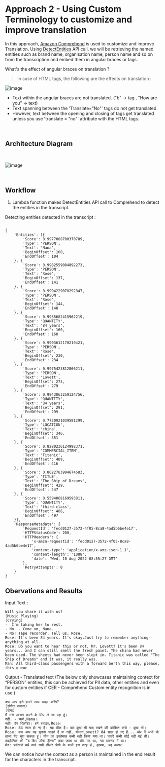 # Approach 2 - Using Custom Terminology to customize and improve translation

In this approach, [Amazon Comprehend](https://docs.aws.amazon.com/comprehend/latest/dg/what-is.html) is used to customize and improve Translation. Using [DetectEntities](https://docs.aws.amazon.com/comprehend/latest/dg/using-api-sync.html#get-started-api-entities-python) API call, we will be retrieving the named entities such as brand name, organisation name, person name and so on from the transcription and embed them in angular braces or tags.

What's the effect of angular braces on translation ?

> In case of HTML tags, the following are the effects on translation :

![image](https://user-images.githubusercontent.com/32926625/203531879-c1e20b1a-aaf9-428a-9ade-13feb37f82d9.png)

* Text within the angular braces are not translated. ("b" -> tag , "How are you" -> text)
* Text spanning between the 'Translate="No"' tags do not get translated.
* However, text between the opening and closing of tags get translated unless you use 'translate = "no"' attribute with the HTML tags.


<br>

## Architecture Diagram

<br>

![image](https://user-images.githubusercontent.com/32926625/203530588-4001b0e6-cbe3-48b4-81be-9abf4c937d40.png)

<br>

## Workflow 

1. Lambda function makes DetectEntities API call to Comprehend to detect the entities in the transcript. 

Detecting entities detected in the transcript :

```

{
    'Entities': [{
        'Score': 0.9977008700370789,
        'Type': 'PERSON',
        'Text': 'Nana',
        'BeginOffset': 100,
        'EndOffset': 104
    }, {
        'Score': 0.9982559084892273,
        'Type': 'PERSON',
        'Text': 'Rose',
        'BeginOffset': 137,
        'EndOffset': 141
    }, {
        'Score': 0.9994229078292847,
        'Type': 'PERSON',
        'Text': 'Rose',
        'BeginOffset': 144,
        'EndOffset': 148
    }, {
        'Score': 0.9935682415962219,
        'Type': 'QUANTITY',
        'Text': '84 years',
        'BeginOffset': 160,
        'EndOffset': 168
    }, {
        'Score': 0.9993612170219421,
        'Type': 'PERSON',
        'Text': 'Rose',
        'BeginOffset': 230,
        'EndOffset': 234
    }, {
        'Score': 0.9975423812866211,
        'Type': 'PERSON',
        'Text': 'Lovett',
        'BeginOffset': 273,
        'EndOffset': 279
    }, {
        'Score': 0.9943063259124756,
        'Type': 'QUANTITY',
        'Text': '84 years',
        'BeginOffset': 291,
        'EndOffset': 299
    }, {
        'Score': 0.7720921039581299,
        'Type': 'LOCATION',
        'Text': 'china',
        'BeginOffset': 346,
        'EndOffset': 351
    }, {
        'Score': 0.8280236124992371,
        'Type': 'COMMERCIAL_ITEM',
        'Text': 'Titanic',
        'BeginOffset': 409,
        'EndOffset': 416
    }, {
        'Score': 0.8022783994674683,
        'Type': 'TITLE',
        'Text': 'The Ship of Dreams',
        'BeginOffset': 429,
        'EndOffset': 447
    }, {
        'Score': 0.5594068169593811,
        'Type': 'QUANTITY',
        'Text': 'third-class',
        'BeginOffset': 486,
        'EndOffset': 497
    }],
    'ResponseMetadata': {
        'RequestId': 'fecd0127-3572-4f05-8ca8-4ad5b6be4e17',
        'HTTPStatusCode': 200,
        'HTTPHeaders': {
            'x-amzn-requestid': 'fecd0127-3572-4f05-8ca8-4ad5b6be4e17',
            'content-type': 'application/x-amz-json-1.1',
            'content-length': '1088',
            'date': 'Wed, 10 Aug 2022 08:55:27 GMT'
        },
        'RetryAttempts': 0
    }
}
```

## Obervations and Results

Input Text :
```
Will you share it with us? 
(Music Playing) 
(Crying) 
-  I'm taking her to rest. 
- No. - Come on, Nana. 
- No! Tape recorder. Tell us, Rose. 
Rose: It's been 84 years. It's okay.Just try to remember anything-- anything at all. 
Rose: Do you want to hear this or not, Mr. Lovett? It's been 84 years... and I can still smell the fresh paint. The china had never been used. The sheets had never been slept in. Titanic was called "The Ship of Dreams" and it was, it really was. 
Man: All third-class passengers with a forward berth this way, please, this queue
```

Output - Translated text (The below only showcases maintaining context for “PERSON” entities, this can be achieved for PII data, other entities and even for custom entities if CER - Comprehend Custom entity recognition is in use.)
```
क्या आप इसे हमारे साथ साझा करेंगे?
(संगीत बजाना)
(रोना)
मैं उसे आराम करने के लिए ले जा रहा हूं। 
नहीं. - चलो,Nana। 
नहीं! टेप रिकॉर्डर। हमें बताइए,Rose। 
Rose: 84 साल हो गए हैं। यह ठीक है। बस कुछ भी याद रखने की कोशिश करो - कुछ भी।
Rose: क्या आप यह सुनना चाहते हैं या नहीं, श्रीमानLovett? 84 साल हो गए हैं... और मैं अभी भी ताजा पेंट सूंघ सकता हूं। चीन का इस्तेमाल कभी नहीं किया गया था। चादरें कभी सोई नहीं गई थीं। टाइटैनिक को “द शिप ऑफ ड्रीम्स” कहा जाता था और यह था, यह वास्तव में था।
मैन: फॉरवर्ड बर्थ वाले सभी तीसरे श्रेणी के यात्री इस तरह से, कृपया, यह कतार
```
We can notice how the context as a person is maintained in the end result for the characters in the transcript.


